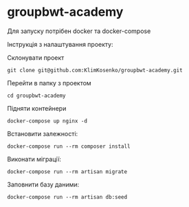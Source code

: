# groupbwt-academy
Для запуску потрібен docker та docker-compose

Інструкція з налаштування проекту:

Склонувати проект
```
git clone git@github.com:KlimKosenko/groupbwt-academy.git
```
Перейти в папку з проектом
```
cd groupbwt-academy
```
Підняти контейнери
```
docker-compose up nginx -d
```
Встановити залежності:
```
docker-compose run --rm composer install
```
Виконати міграції:
```
docker-compose run --rm artisan migrate
```
Заповнити базу даними:
```
docker-compose run --rm artisan db:seed
```

